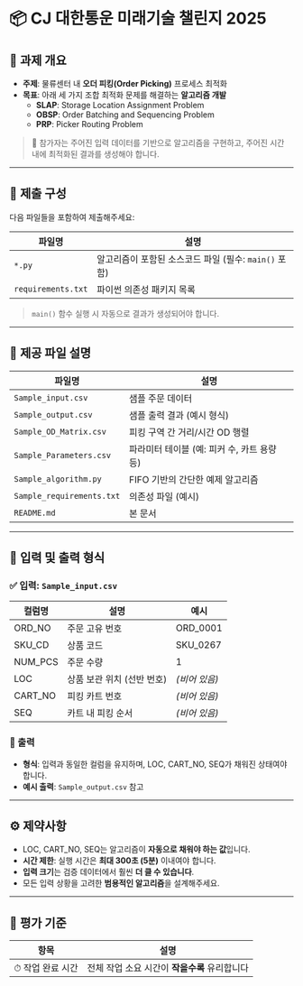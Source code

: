 # 📦 CJ 대한통운 미래기술 챌린지 2025

## 🚀 과제 개요

- **주제**: 물류센터 내 **오더 피킹(Order Picking)** 프로세스 최적화
- **목표**: 아래 세 가지 조합 최적화 문제를 해결하는 **알고리즘 개발**
  - **SLAP**: Storage Location Assignment Problem  
  - **OBSP**: Order Batching and Sequencing Problem  
  - **PRP**: Picker Routing Problem

> 🧠 참가자는 주어진 입력 데이터를 기반으로 알고리즘을 구현하고, 주어진 시간 내에 최적화된 결과를 생성해야 합니다.

---

## 📂 제출 구성

다음 파일들을 포함하여 제출해주세요:

| 파일명                | 설명                                          |
|---------------------|---------------------------------------------|
| `*.py`              | 알고리즘이 포함된 소스코드 파일 (필수: `main()` 포함) |
| `requirements.txt`  | 파이썬 의존성 패키지 목록                    |

> `main()` 함수 실행 시 자동으로 결과가 생성되어야 합니다.

---

## 🧾 제공 파일 설명

| 파일명                  | 설명                                       |
|------------------------|--------------------------------------------|
| `Sample_input.csv`     | 샘플 주문 데이터                            |
| `Sample_output.csv`    | 샘플 출력 결과 (예시 형식)                 |
| `Sample_OD_Matrix.csv` | 피킹 구역 간 거리/시간 OD 행렬             |
| `Sample_Parameters.csv`| 파라미터 테이블 (예: 피커 수, 카트 용량 등) |
| `Sample_algorithm.py`  | FIFO 기반의 간단한 예제 알고리즘            |
| `Sample_requirements.txt`  | 의존성 파일 (예시)            |
| `README.md`            | 본 문서                                     |

---

## 📑 입력 및 출력 형식

### ✅ 입력: `Sample_input.csv`

| 컬럼명     | 설명                             | 예시        |
|------------|----------------------------------|-------------|
| ORD_NO     | 주문 고유 번호                    | ORD_0001    |
| SKU_CD     | 상품 코드                         | SKU_0267    |
| NUM_PCS    | 주문 수량                         | 1           |
| LOC        | 상품 보관 위치 (선반 번호)         | *(비어 있음)* |
| CART_NO    | 피킹 카트 번호                    | *(비어 있음)* |
| SEQ        | 카트 내 피킹 순서                 | *(비어 있음)* |

### 🧾 출력

- **형식**: 입력과 동일한 컬럼을 유지하며, LOC, CART_NO, SEQ가 채워진 상태여야 합니다.
- **예시 출력**: `Sample_output.csv` 참고

---

## ⚙️ 제약사항

- LOC, CART_NO, SEQ는 알고리즘이 **자동으로 채워야 하는 값**입니다.
- **시간 제한**: 실행 시간은 **최대 300초 (5분)** 이내여야 합니다.
- **입력 크기**는 검증 데이터에서 훨씬 **더 클 수 있습니다**.
- 모든 입력 상황을 고려한 **범용적인 알고리즘**을 설계해주세요.

---

## 🧮 평가 기준

| 항목             | 설명                                      |
|------------------|-------------------------------------------|
| ⏱ 작업 완료 시간 | 전체 작업 소요 시간이 **작을수록** 유리합니다 |



